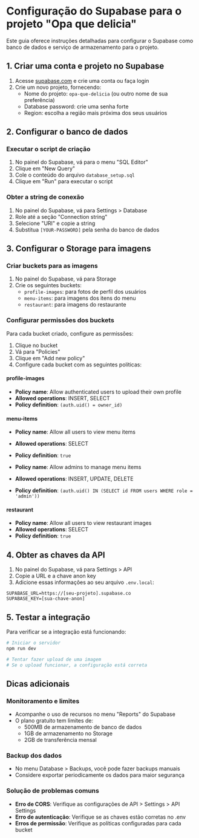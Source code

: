 # Configuração do Supabase para o projeto "Opa que delicia"

Este guia oferece instruções detalhadas para configurar o Supabase como banco de dados e serviço de armazenamento para o projeto.

## 1. Criar uma conta e projeto no Supabase

1. Acesse [supabase.com](https://supabase.com/) e crie uma conta ou faça login
2. Crie um novo projeto, fornecendo:
   - Nome do projeto: `opa-que-delicia` (ou outro nome de sua preferência)
   - Database password: crie uma senha forte
   - Region: escolha a região mais próxima dos seus usuários

## 2. Configurar o banco de dados

### Executar o script de criação

1. No painel do Supabase, vá para o menu "SQL Editor"
2. Clique em "New Query"
3. Cole o conteúdo do arquivo `database_setup.sql`
4. Clique em "Run" para executar o script

### Obter a string de conexão

1. No painel do Supabase, vá para Settings > Database
2. Role até a seção "Connection string"
3. Selecione "URI" e copie a string
4. Substitua `[YOUR-PASSWORD]` pela senha do banco de dados

## 3. Configurar o Storage para imagens

### Criar buckets para as imagens

1. No painel do Supabase, vá para Storage
2. Crie os seguintes buckets:
   - `profile-images`: para fotos de perfil dos usuários
   - `menu-items`: para imagens dos itens do menu
   - `restaurant`: para imagens do restaurante

### Configurar permissões dos buckets

Para cada bucket criado, configure as permissões:

1. Clique no bucket
2. Vá para "Policies"
3. Clique em "Add new policy"
4. Configure cada bucket com as seguintes políticas:

#### profile-images
- **Policy name**: Allow authenticated users to upload their own profile
- **Allowed operations**: INSERT, SELECT
- **Policy definition**: `(auth.uid() = owner_id)`

#### menu-items
- **Policy name**: Allow all users to view menu items
- **Allowed operations**: SELECT
- **Policy definition**: `true`

- **Policy name**: Allow admins to manage menu items
- **Allowed operations**: INSERT, UPDATE, DELETE
- **Policy definition**: `(auth.uid() IN (SELECT id FROM users WHERE role = 'admin'))`

#### restaurant
- **Policy name**: Allow all users to view restaurant images
- **Allowed operations**: SELECT
- **Policy definition**: `true`

## 4. Obter as chaves da API

1. No painel do Supabase, vá para Settings > API
2. Copie a URL e a chave anon key
3. Adicione essas informações ao seu arquivo `.env.local`:

```
SUPABASE_URL=https://[seu-projeto].supabase.co
SUPABASE_KEY=[sua-chave-anon]
```

## 5. Testar a integração

Para verificar se a integração está funcionando:

```bash
# Iniciar o servidor
npm run dev

# Tentar fazer upload de uma imagem
# Se o upload funcionar, a configuração está correta
```

## Dicas adicionais

### Monitoramento e limites

- Acompanhe o uso de recursos no menu "Reports" do Supabase
- O plano gratuito tem limites de:
  - 500MB de armazenamento de banco de dados
  - 1GB de armazenamento no Storage
  - 2GB de transferência mensal

### Backup dos dados

- No menu Database > Backups, você pode fazer backups manuais
- Considere exportar periodicamente os dados para maior segurança

### Solução de problemas comuns

- **Erro de CORS**: Verifique as configurações de API > Settings > API Settings
- **Erro de autenticação**: Verifique se as chaves estão corretas no .env
- **Erros de permissão**: Verifique as políticas configuradas para cada bucket